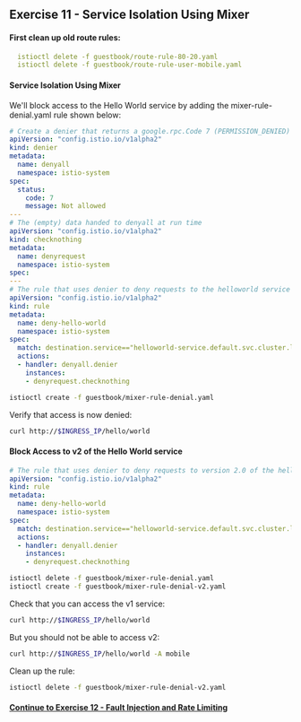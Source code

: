 ## Exercise 11 - Service Isolation Using Mixer

#### First clean up old route rules:


```yaml
  istioctl delete -f guestbook/route-rule-80-20.yaml
  istioctl delete -f guestbook/route-rule-user-mobile.yaml
```

#### Service Isolation Using Mixer

We'll block access to the Hello World service by adding the mixer-rule-denial.yaml rule shown below:

```yaml
# Create a denier that returns a google.rpc.Code 7 (PERMISSION_DENIED)
apiVersion: "config.istio.io/v1alpha2"
kind: denier
metadata:
  name: denyall
  namespace: istio-system
spec:
  status:
    code: 7
    message: Not allowed
---
# The (empty) data handed to denyall at run time
apiVersion: "config.istio.io/v1alpha2"
kind: checknothing
metadata:
  name: denyrequest
  namespace: istio-system
spec:
---
# The rule that uses denier to deny requests to the helloworld service
apiVersion: "config.istio.io/v1alpha2"
kind: rule
metadata:
  name: deny-hello-world
  namespace: istio-system
spec:
  match: destination.service=="helloworld-service.default.svc.cluster.local"
  actions:
  - handler: denyall.denier
    instances:
    - denyrequest.checknothing
```

```sh
istioctl create -f guestbook/mixer-rule-denial.yaml
```

Verify that access is now denied:

```sh
curl http://$INGRESS_IP/hello/world
```

#### Block Access to v2 of the Hello World service

```yaml
# The rule that uses denier to deny requests to version 2.0 of the helloworld service
apiVersion: "config.istio.io/v1alpha2"
kind: rule
metadata:
  name: deny-hello-world
  namespace: istio-system
spec:
  match: destination.service=="helloworld-service.default.svc.cluster.local" && destination.labels["version"] == "2.0"
  actions:
  - handler: denyall.denier
    instances:
    - denyrequest.checknothing
```

```sh
istioctl delete -f guestbook/mixer-rule-denial.yaml
istioctl create -f guestbook/mixer-rule-denial-v2.yaml
```

Check that you can access the v1 service:
```sh
curl http://$INGRESS_IP/hello/world
```

But you should not be able to access v2:
```sh
curl http://$INGRESS_IP/hello/world -A mobile
```

Clean up the rule:

```sh
istioctl delete -f guestbook/mixer-rule-denial-v2.yaml
```

#### [Continue to Exercise 12 - Fault Injection and Rate Limiting](../exercise-12/README.md)
